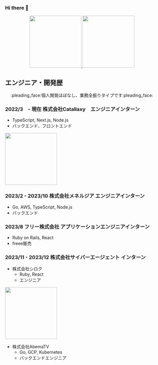 ### Hi there 👋

<div align="center">
  <a href="https://github.com/enomoto11">
    <img src="https://github-readme-stats.vercel.app/api?username=enomoto11&count_private=true&show_icons=true&theme=synthwave" height="170px"/>
  </a>
  <a href="https://github.com/tocoteron">
    <img src="https://github-readme-stats.vercel.app/api/top-langs/?username=tocoteron&layout=compact&theme=dracula" height="170px"/>
  </a>
</div>

## エンジニア・開発歴
<div align="center">
:pleading_face:個人開発ほぼなし、業務全振りタイプです:pleading_face:
</div>

### 2022/3　- 現在 株式会社Catallaxy　エンジニアインターン
- TypeScript, Next.js, Node.js
- バックエンド、フロントエンド

<a href="https://www.wantedly.com/companies/catallaxy/post_articles/893643">
  <img src="https://github.com/enomoto11/enomoto11/assets/102714865/6c24b343-415c-4c07-85b6-ef7c821ea1bf" height="170px"/>
</a>

### 2023/2 - 2023/10 株式会社メネルジア エンジニアインターン
- Go, AWS, TypeScript, Node.js
- バックエンド

### 2023/8 フリー株式会社 アプリケーションエンジニアインターン
- Ruby on Rails, React
- freee販売

### 2023/11 - 2023/12 株式会社サイバーエージェント インターン
- 株式会社シロク
  - Ruby, React
  - エンジニア

<a href="https://developers.cyberagent.co.jp/blog/archives/47135">
  <img src="https://github.com/enomoto11/enomoto11/assets/102714865/21b2fb9d-2211-436a-b95a-1f797378a9d7" height="170px"/>
</a>
  
- 株式会社AbemaTV
  - Go, GCP, Kubernetes
  - バックエンドエンジニア


